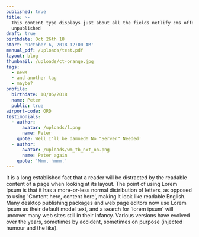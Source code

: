 ```yaml
---
published: true
title: >-
  This content type displays just about all the fields netlify cms offers and is
  unpublished
draft: true
birthdate: Oct 26th 18
start: 'October 6, 2018 12:00 AM'
manual_pdf: /uploads/test.pdf
layout: blog
thumbnail: /uploads/ct-orange.jpg
tags:
  - news
  - and another tag
  - maybe?
profile:
  birthdate: 10/06/2018
  name: Peter
  public: true
airport-code: ORD
testimonials:
  - author:
      avatar: /uploads/l.png
      name: Peter
    quote: Well I'll be damned! No "Server" Needed!
  - author:
      avatar: /uploads/wm_tb_nxt_on.png
      name: Peter again
    quote: 'Mmm, hmmm.'
---
```

It is a long established fact that a reader will be distracted by the readable content of a page when looking at its layout. The point of using Lorem Ipsum is that it has a more-or-less normal distribution of letters, as opposed to using 'Content here, content here', making it look like readable English. Many desktop publishing packages and web page editors now use Lorem Ipsum as their default model text, and a search for 'lorem ipsum' will uncover many web sites still in their infancy. Various versions have evolved over the years, sometimes by accident, sometimes on purpose (injected humour and the like).
